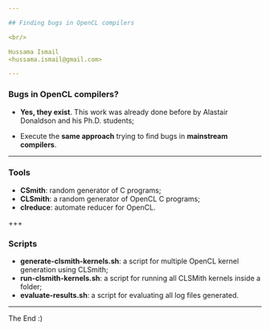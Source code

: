 ```yaml
---

## Finding bugs in OpenCL compilers

<br/> 

Hussama Ismail 
<hussama.ismail@gmail.com>

---
```


### Bugs in OpenCL compilers?

* **Yes, they exist**. This work was already done before by Alastair Donaldson and his Ph.D. students;

* Execute the **same approach** trying to find bugs in **mainstream compilers**.

---

### Tools

* **CSmith**: random generator of C programs;
* **CLSmith**: a random generator of OpenCL C programs;
* **clreduce**: automate reducer for OpenCL.

+++

### Scripts

* **generate-clsmith-kernels.sh**: a script for multiple OpenCL kernel generation using CLSmith;
* **run-clsmith-kernels.sh**: a script for running all CLSMith kernels inside a folder;
* **evaluate-results.sh**: a script for evaluating all log files generated.

---



The End :)

